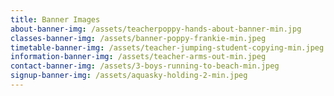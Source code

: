 ```yaml
---
title: Banner Images
about-banner-img: /assets/teacherpoppy-hands-about-banner-min.jpg
classes-banner-img: /assets/banner-poppy-frankie-min.jpeg
timetable-banner-img: /assets/teacher-jumping-student-copying-min.jpeg
information-banner-img: /assets/teacher-arms-out-min.jpeg
contact-banner-img: /assets/3-boys-running-to-beach-min.jpeg
signup-banner-img: /assets/aquasky-holding-2-min.jpeg
---
```

